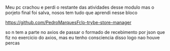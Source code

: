 Meu pc crachou e perdi o restante das atividades desse modulo mas o porjeto final foi salva, nosos tem tudo que aprendi nesse bloco

https://github.com/PedroMarquesFr/p-trybe-store-manager

so n tem a parte no axios de passar o formado de recebimento por json que fiz no exercicio do axios, mas eu tenho consciencia disso logo nao houve percas